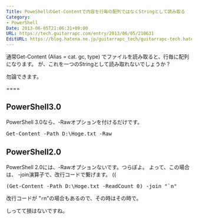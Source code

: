 ```yaml
---
Title: PoweShellのGet-Contentで内容を行毎の配列ではなくStringとして読み取る
Category:
- PowerShell
Date: 2013-06-05T21:06:31+09:00
URL: https://tech.guitarrapc.com/entry/2013/06/05/210631
EditURL: https://blog.hatena.ne.jp/guitarrapc_tech/guitarrapc-tech.hatenablog.com/atom/entry/11696248318757675754
---
```


通常Get-Content (Alias = cat. gc, type) でファイルを読み取ると、行毎に配列になります。
が、これを一つのStringとして読み取れないでしょうか？

勿論できます。

====


<h2>PowerShell3.0</h2>
PowerShell 3.0なら、-Rawオプションを付けるだけです。

<pre class="brush: powershell">
Get-Content -Path D:\Hoge.txt -Raw
</pre>

<h2>PowerShell2.0</h2>
PowerShell 2.0には、-Rawオプションないです。つらぽよ。
よって、この場合は、 -join演算子で、改行コードで繋げます。 ((
<pre class="brush: powershell">
(Get-Content -Path D:\Hoge.txt -ReadCount 0) -join &quot;`n&quot;
</pre>

改行コードが "`r`n"の場合もあるので、その時はその時で。


しってて損はないですね。
